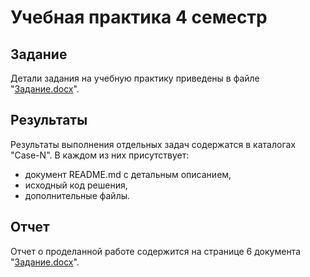 # Учебная практика 4 семестр

## Задание
Детали задания на учебную практику приведены в файле "[Задание.docx](./Задание.docx)".

## Результаты
Результаты выполнения отдельных задач содержатся в каталогах "Case-N".
В каждом из них присутствует:
- документ README.md с детальным описанием,
- исходный код решения,
- дополнительные файлы.

## Отчет
Отчет о проделанной работе содержится на странице 6 документа "[Задание.docx](./Задание.docx)".